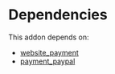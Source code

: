 # Dependencies

This addon depends on:

- [website_payment](https://github.com/bringout/oca-ocb-website/tree/bd6600a1205eb4c26e7f290fe92240c883985125/odoo-bringout-oca-ocb-website_payment)
- [payment_paypal](../../odoo-bringout-oca-ocb-payment_paypal)
